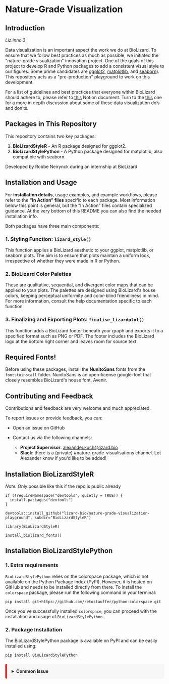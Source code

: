 # Nature-Grade Visualization 

## Introduction

_Liz.inno.3_

Data visualization is an important aspect the work we do at BioLizard. To ensure that we follow best practices as much as possible, we initiated the "nature-grade visualization" innovation project. One of the goals of this project to develop R and Python packages to add a consistent visual style to our figures. Some prime candidates are [ggplot2](https://cran.r-project.org/web/packages/ggplot2/index.html), [matplotlib](https://matplotlib.org/), and [seaborn](https://seaborn.pydata.org/)). This repository acts as a "pre-production" playground to work on this development.

For a list of guidelines and best practices that everyone within BioLizard should adhere to, please refer to [this](https://www.notion.so/biolizard/Data-visualization-best-practices-a5a056f107584951af6e6dc8befe1d66?pvs=4) Notion document. Turn to the [this](https://www.notion.so/3c8b944dcc974b3791f9fee398a6d346?pvs=21) one for a more in depth discussion about some of these data visualization do’s and don’ts.

## Packages in This Repository

This repository contains two key packages:

1. **BioLizardStyleR** - An R package designed for ggplot2.
2. **BioLizardStylePython** - A Python package designed for matplotlib, also compatible with seaborn.

Developed by Robbe Neirynck during an internship at BioLizard

## Installation and Usage

For **installation details**, usage examples, and example workflows, please refer to the **"In Action" files** specific to each package. Most information below this point is general, but the "In Action" files contain specialized guidance. At the very bottom of this README you can also find the needed installation info.

Both packages have three main components:

### 1. Styling Function: `lizard_style()`

This function applies a BioLizard aesthetic to your ggplot, matplotlib, or seaborn plots. The aim is to ensure that plots maintain a uniform look, irrespective of whether they were made in R or Python.

### 2. BioLizard Color Palettes

These are qualitative, sequential, and divergent color maps that can be applied to your plots. The palettes are designed using BioLizard's house colors, keeping perceptual uniformity and color-blind friendliness in mind. For more information, consult the help documentation specific to each function.

### 3. Finalizing and Exporting Plots: `finalise_lizardplot()`

This function adds a BioLizard footer beneath your graph and exports it to a specified format such as PNG or PDF. The footer includes the BioLizard logo at the bottom right corner and leaves room for source text.

## Required Fonts!

Before using these packages, install the **NunitoSans** fonts from the `fontstoinstall` folder. NunitoSans is an open-license google-font that closely resembles BioLizard's house font, Avenir.

## Contributing and Feedback

Contributions and feedback are very welcome and much appreciated. 

To report issues or provide feedback, you can:

- Open an issue on GitHub
- Contact us via the following channels:
  
  - **Project Supervisor**: [alexander.koch@lizard.bio](mailto:Alexander.koch@lizard.bio)
  - **Slack**: there is a (private) #nature-grade-visualisations channel. Let Alexander know if you'd like to be added!



## Installation BioLizardStyleR
*Note:* Only possible like this if the repo is public already
```{r}
if (!requireNamespace("devtools", quietly = TRUE)) {
  install.packages("devtools")
}

devtools::install_github("lizard-bio/nature-grade-visualization-playground", subdir="BioLizardStyleR")

library(BioLizardStyleR)

install_biolizard_fonts()
```

## Installation BioLizardStylePython

### 1. Extra requirements
`BioLizardStylePython` relies on the colorspace package, which is not available on the Python Package Index (PyPI). However, it is hosted on GitHub and needs to be installed directly from there. To install the `colorspace` package, please run the following command in your terminal:
```
pip install git+https://github.com/retostauffer/python-colorspace.git
```
Once you've successfully installed `colorspace`, you can proceed with the installation and usage of `BioLizardStylePython`.

### 2. Package Installation

The BioLizardStylePython package is available on PyPI and can be easily installed using:
```
pip install BioLizardStylePython
```
<div style="background-color: #f7f7f7; padding: 15px; border-radius: 4px; border-left: 5px solid red; margin-top: 20px;">
<details>
  <summary><b>Common Issue</b></summary>

  If matplotlib is previously installed, you might need to delete the existing local font cache of matplotlib for it to recognize the Nunito Sans font.

  You can find the dir of the cache by running `import matplotlib as mpl; print(mpl.get_cachedir())`.
</details>
</div>
